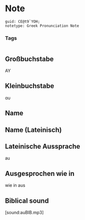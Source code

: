 # Note
```
guid: CE@t9`YOH;
notetype: Greek Pronunciation Note
```

### Tags
```
```

## Großbuchstabe
ΑΥ

## Kleinbuchstabe
αυ

## Name


## Name (Lateinisch)


## Lateinische Aussprache
au

## Ausgesprochen wie in
wie in aus

## Biblical sound
[sound:auBIB.mp3]
